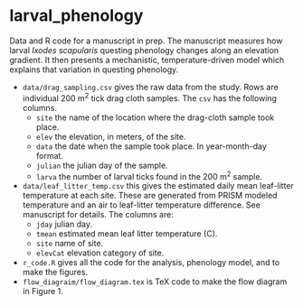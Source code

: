 # larval_phenology

Data and R code for a manuscript in prep. The manuscript measures how larval _Ixodes scapularis_ questing phenology changes along an elevation gradient. It then presents a mechanistic, temperature-driven model which explains that variation in questing phenology.

* `data/drag_sampling.csv` gives the raw data from the study. Rows are individual 200 m<sup>2</sup> tick drag cloth samples. The `csv` has the following columns.
  * `site` the name of the location where the drag-cloth sample took place.
  * `elev` the elevation, in meters, of the site.
  * `data` the date when the sample took place. In year-month-day format.
  * `julian` the julian day of the sample.
  * `larva` the number of larval ticks found in the 200 m<sup>2</sup> sample.
* `data/leaf_litter_temp.csv` this gives the estimated daily mean leaf-litter temperature at each site. These are generated from PRISM modeled temperature and an air to leaf-litter temperature difference. See manuscript for details. The columns are:
  * `jday` julian day.
  * `tmean` estimated mean leaf litter temperature (C). 
  * `site` name of site.
  * `elevCat` elevation category of site.
* `r_code.R` gives all the code for the analysis, phenology model, and to make the figures.
* `flow_diagraim/flow_diagram.tex` is TeX code to make the flow diagram in Figure 1.
